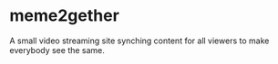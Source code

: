# meme2gether
A small video streaming site synching content for all viewers to make everybody see the same.
